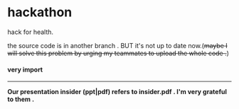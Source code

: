 # hackathon

hack for health.

the source code is in another branch . BUT it's not up to date now.(~~maybe I will solve this problem by urging my teammates to upload the whole code .~~)

#### very import 
---
**Our presentation insider (ppt|pdf)  refers to insider.pdf .  I'm very grateful to them .**
